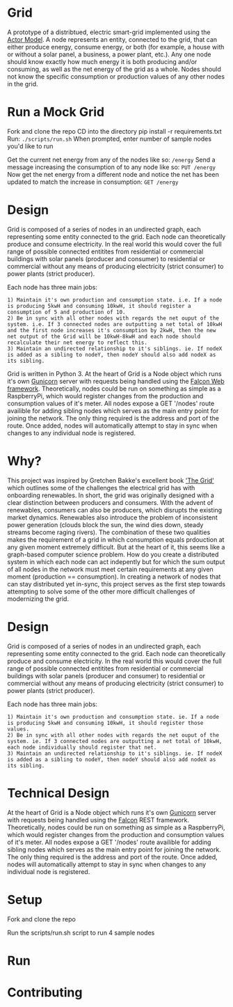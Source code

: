 # Grid
A prototype of a distribtued, electric smart-grid implemented using the [Actor Model](https://en.wikipedia.org/wiki/Actor_model). A node represents an entity, connected to the grid, that can either produce energy, consume energy, or both (for example, a house with or without a solar panel, a business, a power plant, etc.). Any one node should know exactly how much energy it is both producing and/or consuming, as well as the net energy of the grid as a whole. Nodes should not know the specific consumption or production values of any other nodes in the grid.

Run a Mock Grid
===============
Fork and clone the repo
CD into the directory
pip install -r requirements.txt
Run:
`./scripts/run.sh`
When prompted, enter number of sample nodes you'd like to run





Get the current net energy from any of the nodes like so: 
`/energy`
Send a message increasing the consumption of to any node like so:
`PUT /energy`
Now get the net energy from a different node and notice the net has been updated to match the increase in consumption:
`GET /energy`

Design
======
Grid is composed of a series of nodes in an undirected graph, each representing some entity connected to the grid. Each node can theoretically produce and consume electricity. In the real world this would cover the full range of possible connected entitites from residential or commercial buildings with solar panels (producer and consumer) to residential or commercial without any means of producing electricity (strict consumer) to power plants (strict producer).

Each node has three main jobs: 

    1) Maintain it's own production and consumption state. i.e. If a node is producing 5kwH and consuming 10kwH, it should register a consumption of 5 and production of 10.
    2) Be in sync with all other nodes with regards the net ouput of the system. i.e. If 3 connected nodes are outputting a net total of 10kwH and the first node increases it's consumption by 2kwH, then the new net output of the Grid will be 10kwH-8kwH and each node should recalculate their net energy to reflect this.
    3) Maintain an undirected relationship to it's siblings. ie. If nodeX is added as a sibling to nodeY, then nodeY should also add nodeX as its sibling.

Grid is written in Python 3. At the heart of Grid is a Node object which runs it's own [Gunicorn]('https://github.com/benoitc/gunicorn') server with requests being handled using the [Falcon Web framework]('https://github.com/falconry/falcon'). Theoretically, nodes could be run on something as simple as a RaspberryPi, which would register changes from the production and consumption values of it's meter. All nodes expose a GET '/nodes' route availible for adding sibling nodes which serves as the main entry point for joining the network. The only thing required is the address and port of the route. Once added, nodes will automatically attempt to stay in sync when changes to any individual node is registered.

Why?
====
This project was inspired by Gretchen Bakke's excellent book ['The Grid'](https://www.amazon.com/Grid-Fraying-Between-Americans-Energy-ebook/dp/B01DM9Q6CQ) which outlines some of the challenges the electrical grid has with onboarding renewables. In short, the grid was originally designed with a clear distinction between producers and consumers. With the advent of renewables, consumers can also be producers, which disrupts the existing market dynamics. Renewables also introduce the problem of inconsistent power generation (clouds block the sun, the wind dies down, steady streams become raging rivers). The combination of these two qualities makes the requirement of a grid in which consumption equals prdouction at any given moment extremely difficult. But at the heart of it, this seems like a graph-based computer science problem. How do you create a distributed system in which each node can act indepently but for which the sum output of all nodes in the network must meet certain requirements at any given moment (production == consumption). In creating a network of nodes that can stay distributed yet in-sync, this project serves as the first step towards attempting to solve some of the other more difficult challenges of modernizing the grid.

Design
======
Grid is composed of a series of nodes in an undirected graph, each representing some entity connected to the grid. Each node can theoretically produce and consume electricity. In the real world this would cover the full range of possible connected entitites from residential or commercial buildings with solar panels (producer and consumer) to residential or commercial without any means of producing electricity (strict consumer) to power plants (strict producer).

Each node has three main jobs: 

    1) Maintain it's own production and consumption state. ie. If a node is producing 5kwH and consuming 10kwH, it should register those values.
    2) Be in sync with all other nodes with regards the net ouput of the system. ie. If 3 connected nodes are outputting a net total of 10kwH, each node individually should register that net.
    3) Maintain an undirected relationship to it's siblings. ie. If nodeX is added as a sibling to nodeY, then nodeY should also add nodeX as its sibling.

Technical Design
================
At the heart of Grid is a Node object which runs it's own [Gunicorn]() server with requests being handled using the [Falcon]() REST framework. Theoretically, nodes could be run on something as simple as a RaspberryPi, which would register changes from the production and consumption values of it's meter. All nodes expose a GET '/nodes' route availible for adding sibling nodes which serves as the main entry point for joining the network. The only thing required is the address and port of the route. Once added, nodes will automatically attempt to stay in sync when changes to any individual node is registered.

Setup
=====
Fork and clone the repo

Run the scripts/run.sh script to run 4 sample nodes


Run
===



Contributing
============

